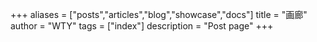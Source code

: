 +++
aliases = ["posts","articles","blog","showcase","docs"]
title = "画廊"
author = "WTY"
tags = ["index"]
description = "Post page"
+++